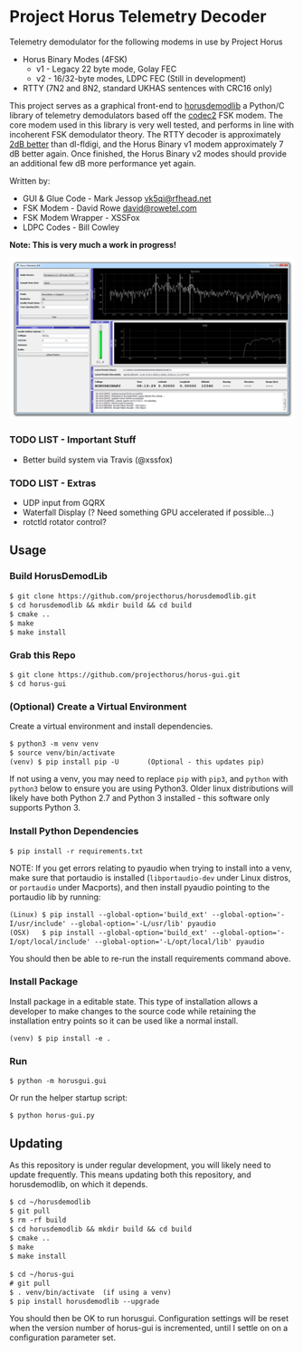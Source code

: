 # Project Horus Telemetry Decoder

Telemetry demodulator for the following modems in use by Project Horus
* Horus Binary Modes (4FSK)
  * v1 - Legacy 22 byte mode, Golay FEC
  * v2 - 16/32-byte modes, LDPC FEC (Still in development)
* RTTY (7N2 and 8N2, standard UKHAS sentences with CRC16 only)

This project serves as a graphical front-end to [horusdemodlib](https://github.com/projecthorus/horusdemodlib) a Python/C library of telemetry demodulators based off the [codec2](https://github.com/drowe67/codec2) FSK modem. The core modem used in this library is very well tested, and performs in line with incoherent FSK demodulator theory. The RTTY decoder is approximately [2dB better](http://www.rowetel.com/?p=5906) than dl-fldigi, and the Horus Binary v1 modem approximately 7 dB better again. Once finished, the Horus Binary v2 modes should provide an additional few dB more performance yet again.

Written by: 
* GUI & Glue Code - Mark Jessop <vk5qi@rfhead.net>
* FSK Modem - David Rowe <david@rowetel.com>
* FSK Modem Wrapper - XSSFox
* LDPC Codes - Bill Cowley

**Note: This is very much a work in progress!**

![Screenshot](doc/horusgui_screenshot.png)


### TODO LIST - Important Stuff
* Better build system via Travis (@xssfox)

### TODO LIST - Extras
* UDP input from GQRX
* Waterfall Display  (? Need something GPU accelerated if possible...)
* rotctld rotator control?

## Usage

### Build HorusDemodLib

```console
$ git clone https://github.com/projecthorus/horusdemodlib.git
$ cd horusdemodlib && mkdir build && cd build
$ cmake ..
$ make
$ make install
```

### Grab this Repo
```console
$ git clone https://github.com/projecthorus/horus-gui.git
$ cd horus-gui
```

### (Optional) Create a Virtual Environment

Create a virtual environment and install dependencies.
```console
$ python3 -m venv venv
$ source venv/bin/activate
(venv) $ pip install pip -U       (Optional - this updates pip)
```

If not using a venv, you may need to replace `pip` with `pip3`, and `python` with `python3` below to ensure you are using Python3. Older linux distributions will likely have both Python 2.7 and Python 3 installed - this software only supports Python 3. 

### Install Python Dependencies
```console
$ pip install -r requirements.txt
```

NOTE: If you get errors relating to pyaudio when trying to install into a venv, make sure that portaudio is installed (`libportaudio-dev` under Linux distros, or `portaudio` under Macports), and then install pyaudio pointing to the portaudio lib by running:
```
(Linux) $ pip install --global-option='build_ext' --global-option='-I/usr/include' --global-option='-L/usr/lib' pyaudio
(OSX)   $ pip install --global-option='build_ext' --global-option='-I/opt/local/include' --global-option='-L/opt/local/lib' pyaudio
```
You should then be able to re-run the install requirements command above.

### Install Package

Install package in a editable state. This type of installation allows a
developer to make changes to the source code while retaining the installation
entry points so it can be used like a normal install.

```console
(venv) $ pip install -e .
```

### Run
```console
$ python -m horusgui.gui
```

Or run the helper startup script:
```console
$ python horus-gui.py
```

## Updating
As this repository is under regular development, you will likely need to update frequently.
This means updating both this repository, and horusdemodlib, on which it depends.

```console
$ cd ~/horusdemodlib
$ git pull
$ rm -rf build
$ cd horusdemodlib && mkdir build && cd build
$ cmake ..
$ make
$ make install

$ cd ~/horus-gui
# git pull
$ . venv/bin/activate  (if using a venv)
$ pip install horusdemodlib --upgrade
```

You should then be OK to run horusgui. Configuration settings will be reset when the version number of horus-gui is incremented, until I settle on on a configuration parameter set.